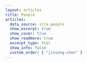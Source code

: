```yaml
---
layout: articles
title: People
articles:
  data_source: site.people
  show_excerpt: true
  show_cover: true
  show_readmore: true
  excerpt_type: html
  show_info: false
  custom_order: [ "jinsong-chen" ]
---
```


<!-- 
  - show_excerpt: If true, shows a short excerpt of each article.
  - show_cover: If true, shows the cover image of each article.
  - show_readmore: If true, includes a "Read More" link on each article.
  - excerpt_type: Defines the type of excerpt to be shown (html/plain text).
  - show_info: If false, hides additional information like author and date.
  - custom_order: An array that specifies the custom order of articles. List the slugs of the articles in the desired display order. Update this list to change the order of the people displayed on the page. e.g., [ "a", "b", "c" ]
-->
